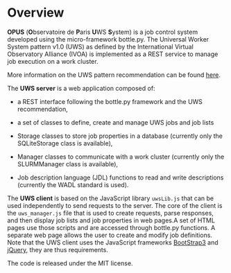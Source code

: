 
Overview
========
**OPUS** (**O**bservatoire de **P**aris **U**WS **S**ystem) is a job control 
system developed using the micro-framework bottle.py. The Universal Worker System 
pattern v1.0 (UWS) as defined by the International Virtual Observatory Alliance 
(IVOA) is implemented as a REST service to manage job execution on a work cluster.

More information on the UWS pattern recommendation can be found 
[here](http://www.ivoa.net/documents/UWS/20101010/).

The **UWS server** is a web application composed of:

* a REST interface following the bottle.py framework and the UWS recommendation,

* a set of classes to define, create and manage UWS jobs and job lists

* Storage classes to store job properties in a database (currently only the
  SQLiteStorage class is available),

* Manager classes to communicate with a work cluster (currently only the
  SLURMManager class is available),

* Job description language (JDL) functions to read and write descriptions
  (currently the WADL standard is used).

The **UWS client** is based on the JavaScript library `uwsLib.js` that can be
used independently to send requests to the server. The core of the client is the
`uws_manager.js` file that is used to create requests, parse responses, and then
display job lists and job properties in web pages.A set of HTML pages use those
scripts and are accessed through bottle.py functions. A separate web page allows
the user to create and modify job definitions. Note that the UWS client uses the
JavaScript frameworks [BootStrap3](http://getbootstrap.com/) and 
[jQuery](https://jquery.com/), they are thus requirements.

The code is released under the MIT license.
